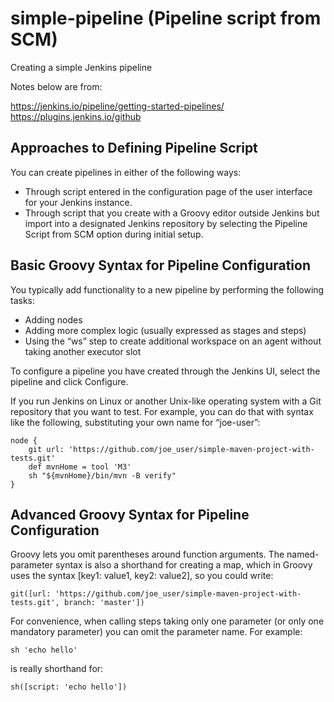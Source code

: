 # simple-pipeline (Pipeline script from SCM)
Creating a simple Jenkins pipeline

Notes below are from: <p>
https://jenkins.io/pipeline/getting-started-pipelines/
https://plugins.jenkins.io/github

## Approaches to Defining Pipeline Script
You can create pipelines in either of the following ways:
  - Through script entered in the configuration page of the user interface for your Jenkins instance.
  - Through script that you create with a Groovy editor outside Jenkins but import into a designated Jenkins repository by selecting the Pipeline Script from SCM option during initial setup.

## Basic Groovy Syntax for Pipeline Configuration
You typically add functionality to a new pipeline by performing the following tasks:
  - Adding nodes
  - Adding more complex logic (usually expressed as stages and steps)
  - Using the “ws” step to create additional workspace on an agent without taking another executor slot

To configure a pipeline you have created through the Jenkins UI, select the pipeline and click Configure.

If you run Jenkins on Linux or another Unix-like operating system with a Git repository that you want to test.
For example, you can do that with syntax like the following, substituting your own name for “joe-user”:

```
node {
    git url: 'https://github.com/joe_user/simple-maven-project-with-tests.git'
    def mvnHome = tool 'M3'
    sh "${mvnHome}/bin/mvn -B verify"
}
```

## Advanced Groovy Syntax for Pipeline Configuration
Groovy lets you omit parentheses around function arguments. The named-parameter syntax is also a shorthand for creating a map, which in Groovy uses the syntax [key1: value1, key2: value2], so you could write:

```
git([url: 'https://github.com/joe_user/simple-maven-project-with-tests.git', branch: 'master'])
```
For convenience, when calling steps taking only one parameter (or only one mandatory parameter) you can omit the parameter name. For example:
```
sh 'echo hello'
```
is really shorthand for:
```
sh([script: 'echo hello'])
```
